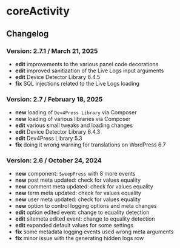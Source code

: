 # coreActivity

## Changelog

### Version: 2.7.1 / March 21, 2025

* **edit** improvements to the various panel code decorations
* **edit** improved sanitization of the Live Logs input arguments
* **edit** Device Detector Library 6.4.5
* **fix** SQL injections related to the Live Logs loading

### Version: 2.7 / February 18, 2025

* **new** loading of `Dev4Press Library` via Composer
* **new** loading of various libraries via Composer
* **edit** various small tweaks and loading changes
* **edit** Device Detector Library 6.4.3
* **edit** Dev4Press Library 5.3
* **fix** doing it wrong warning for translations on WordPress 6.7

### Version: 2.6 / October 24, 2024

* **new** component: `SweepPress` with 8 more events
* **new** post meta updated: check for values equality
* **new** comment meta updated: check for values equality
* **new** term meta updated: check for values equality
* **new** user meta updated: check for values equality
* **new** option to control logging options and meta changes
* **edit** option edited event: change to equality detection
* **edit** sitemeta edited event: change to equality detection
* **edit** expanded default values for some settings
* **fix** some metadata logging events used wrong meta arguments
* **fix** minor issue with the generating hidden logs row
